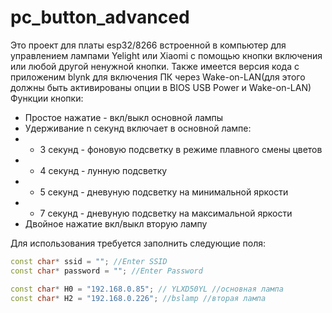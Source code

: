 # pc_button_advanced
Это проект для платы esp32/8266 встроенной в компьютер для управлением лампами Yelight или Xiaomi с помощью кнопки включения или любой другой ненужной кнопки. Также имеется версия кода с приложеним blynk для включения ПК через Wake-on-LAN(для этого должны быть активированы опции в BIOS USB Power и Wake-on-LAN)
Функции кнопки:
  * Простое нажатие - вкл/выкл основной лампы
  * Удерживание n секунд включает в основной лампе:
   * * 3 секунд - фоновую подсветку в режиме плавного смены цветов
   * * 4 секунд - лунную подсветку
   * * 5 секунд - дневуную подсветку на минимальной яркости
   * * 7 секунд - дневуную подсветку на максимальной яркости
   * Двойное нажатие вкл/выкл вторую лампу
   
   Для использования требуется заполнить следующие поля:
   
   ```CPP
   const char* ssid = ""; //Enter SSID
const char* password = ""; //Enter Password
```
   ```CPP
   const char* H0 = "192.168.0.85"; // YLXD50YL //основная лампа
const char* H2 = "192.168.0.226"; //bslamp //вторая лампа
```

  
  
